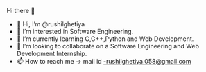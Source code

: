 Hi there 👋
- 👋 Hi, I’m @rushilghetiya
- 👀 I’m interested in Software Engineering.
- 🌱 I’m currently learning C,C++,Python and Web Development.
- 💞️ I’m looking to collaborate on a Software Engineering and Web Development Internship.
- 📫 How to reach me -> mail id -rushilghetiya.058@gmail.com

<!---
rushilghetiya/rushilghetiya is a ✨ special ✨ repository because its `README.md` (this file) appears on your GitHub profile.
You can click the Preview link to take a look at your changes.
--->

